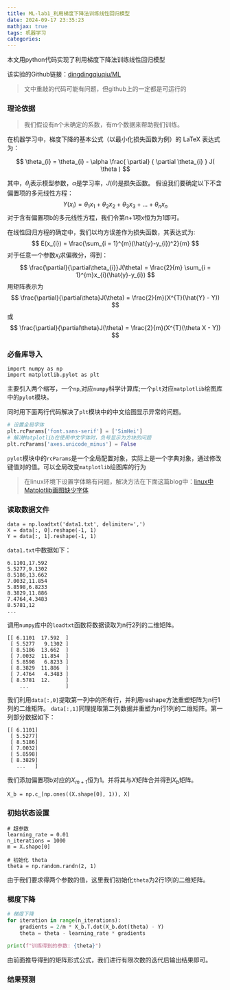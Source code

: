```yaml
---
title: ML-lab1_利用梯度下降法训练线性回归模型
date: 2024-09-17 23:35:23
mathjax: true
tags: 机器学习
categories:
---
```


本文用python代码实现了利用梯度下降法训练线性回归模型

<!--more-->

该实验的Github链接：[dingdingqiuqiu/ML](https://github.com/dingdingqiuqiu/ML)

> 文中重敲的代码可能有问题，但github上的一定都是可运行的
### 理论依据

> 我们假设有n个未确定的系数，有m个数据来帮助我们训练。

在机器学习中，梯度下降的基本公式（以最小化损失函数为例）的 LaTeX 表达式为：

$$
\theta_{i} =
\theta_{i} - \alpha \frac{ \partial} { \partial \theta_{i} } J( \theta )
$$

其中，$\theta_{j}$表示模型参数，$\alpha$是学习率，$J(\theta)$是损失函数。
假设我们要确定以下不含偏置项的多元线性方程：
$$
Y(x_{i}) = \theta_{1}x_{1}+\theta_{2}x_{2}+\theta_{3}x_{3}+ ... +\theta_{n}x_{n}
$$
对于含有偏置项b的多元线性方程，我们令第n+1项x恒为为1即可。

在线性回归方程的确定中，我们以均方误差作为损失函数，其表达式为:
$$
E(x_{i}) = \frac{\sum_{i = 1}^{m}(\hat{y}-y_{i})^2}{m}
$$
对于任意一个参数$x_{i}$求偏微分，得到：
$$
\frac{\partial}{\partial\theta_{i}}J(\theta) = \frac{2}{m} \sum_{i = 1}^{m}x_{i}(\hat{y}-y_{i})
$$
用矩阵表示为
$$
\frac{\partial}{\partial\theta}J(\theta) =  \frac{2}{m}(X^{T}(\hat{Y} - Y))
$$
或
$$
\frac{\partial}{\partial\theta}J(\theta) =  \frac{2}{m}(X^{T}(\theta X - Y))
$$
### 必备库导入

```
import numpy as np
import matplotlib.pylot as plt
```

主要引入两个缩写，一个`np`,对应`numpy`科学计算库;一个`plt`对应`matplotlib`绘图库中的`pylot`模块。

同时用下面两行代码解决了`plt`模块中的中文绘图显示异常的问题。

```python
# 设置全局字体
plt.rcParams['font.sans-serif'] = ['SimHei']
# 解决Matplotlib在使用中文字体时，负号显示为方块的问题
plt.rcParams['axes.unicode_minus'] = False
```

`pylot`模块中的`rcParams`是一个全局配置对象，实际上是一个字典对象，通过修改键值对的值。可以全局改变`matplotlib`绘图库的行为
> 在linux环境下设置字体略有问题，解决方法在下面这篇blog中：[linux中Matplotlib画图缺少字体](https://dingdingqiuqiu.github.io/2024/09/15/linux%E7%8E%AF%E5%A2%83%E4%B8%ADmatplotlib%E7%94%BB%E5%9B%BE%E7%BC%BA%E5%B0%91%E5%AD%97%E4%BD%93/#more)

### 读取数据文件
```
data = np.loadtxt('data1.txt', delimiter=',')
X = data[:, 0].reshape(-1, 1)
Y = data[:, 1].reshape(-1, 1)
```
`data1.txt`中数据如下：
```
6.1101,17.592
5.5277,9.1302
8.5186,13.662
7.0032,11.854
5.8598,6.8233
8.3829,11.886
7.4764,4.3483
8.5781,12
...
```
调用`numpy`库中的`loadtxt`函数将数据读取为n行2列的二维矩阵。
```
[[ 6.1101  17.592  ]
 [ 5.5277   9.1302 ]
 [ 8.5186  13.662  ]
 [ 7.0032  11.854  ]
 [ 5.8598   6.8233 ]
 [ 8.3829  11.886  ]
 [ 7.4764   4.3483 ]
 [ 8.5781  12.     ]
    ...            ]
```
我们利用`data[:,0]`提取第一列中的所有行，并利用reshape方法重塑矩阵为n行1列的二维矩阵。
`data[:,1]`同理提取第二列数据并重塑为n行1列的二维矩阵。第一列部分数据如下：
```
[[ 6.1101]
 [ 5.5277]
 [ 8.5186]
 [ 7.0032]
 [ 5.8598]
 [ 8.3829]
   ...   ]
```
我们添加偏置项b对应的$X_{m+1}$恒为1。并将其与$X$矩阵合并得到$X_b$矩阵。
```
X_b = np.c_[np.ones((X.shape[0], 1)), X]
```
### 初始状态设置
```
# 超参数
learning_rate = 0.01
n_iterations = 1000
m = X.shape[0]

# 初始化 theta
theta = np.random.randn(2, 1)

```
由于我们要求得两个参数的值，这里我们初始化`theta`为2行1列的二维矩阵。

### 梯度下降
```python
# 梯度下降
for iteration in range(n_iterations):
    gradients = 2/m * X_b.T.dot(X_b.dot(theta) - Y)
    theta = theta - learning_rate * gradients

print(f"训练得到的参数: {theta}")
```
由前面推导得到的矩阵形式公式，我们进行有限次数的迭代后输出结果即可。
### 结果预测



















